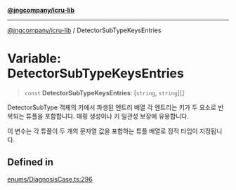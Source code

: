[**@jngcompany/icru-lib**](../README.md)

***

[@jngcompany/icru-lib](../globals.md) / DetectorSubTypeKeysEntries

# Variable: DetectorSubTypeKeysEntries

> `const` **DetectorSubTypeKeysEntries**: [`string`, `string`][]

DetectorSubType 객체의 키에서 파생된 엔트리 배열
각 엔트리는 키가 두 요소로 반복되는 튜플을 포함합니다.
매핑 생성이나 키 일관성 보장에 유용합니다.

이 변수는 각 튜플이 두 개의 문자열 값을 포함하는 튜플 배열로 정적 타입이 지정됩니다.

## Defined in

[enums/DiagnosisCase.ts:296](https://github.com/jngcompany/icru-lib/blob/761e262af29fb19aea42bf1fcdb824ee624d8160/src/enums/DiagnosisCase.ts#L296)

